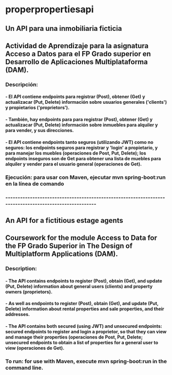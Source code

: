 # properpropertiesapi

## Un API para una inmobiliaria ficticia

## Actividad de Aprendizaje para la asignatura Acceso a Datos para el FP Grado superior en Desarrollo de Aplicaciones Multiplataforma (DAM).


### Descripción:
#### - El API contiene endpoints para registrar (Post), obtener (Get) y actualizacar (Put, Delete) información sobre usuarios generales ('clients') y propietarios ('proprietors').
#### - También, hay endpoints para para registrar (Post), obtener (Get) y actualizacar (Put, Delete) información sobre inmuebles para alquiler y para vender, y sus direcciones.
#### - El API contiene endpoints tanto seguros (utilizando JWT) como no seguros: los endpoints seguros para registrar y 'login' a propietario, y para manejar los muebles (operaciones de Post, Put, Delete); los endpoints inseguros son de Get para obtener una lista de muebles para alquiler y vender para el usuario general (operaciones de Get).

### Ejecución: para usar con Maven, ejecutar mvn spring-boot:run en la línea de comando

### ------------------------------------------------------------------------------------------------------

## An API for a fictitious estage agents

## Coursework for the module Access to Data for the FP Grado Superior in The Design of Multiplatform Applications (DAM).

### Description:
#### - The API contains endpoints to register (Post), obtain (Get), and update (Put, Delete) information about general users (clients) and property owners (proprietors).
#### - As well as endpoints to register (Post), obtain (Get), and update (Put, Delete) information about rental properties and sale properties, and their addresses.
#### - The API contains both secured (using JWT) and unsecured endpoints: secured endpoints to register and login a proprietor, so that they can view and manage their properties (operaciones de Post, Put, Delete; unsecured endpoints to obtain a list of properties for a general user to view (operaciones de Get).

### To run: for use with Maven, execute mvn spring-boot:run in the command line.